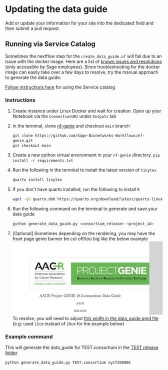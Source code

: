 # Updating the data guide

Add or update your information for your site into the dedicated field and then submit a pull request.


## Running via Service Catalog
Sometimes the nextflow step for the `create_data_guide.nf` will fail due to an issue with the docker image. Here are a list of [known issues and resolutions](https://sagebionetworks.jira.com/wiki/spaces/APGD/pages/2856943651/GENIE+Pipeline+Troubleshooting) (only accessible by Sage employees).  Since troubleshooting for the docker image can easily take over a few days to resolve, try the manual approach to generate the data guide:

[Follow instructions here](https://sagebionetworks.jira.com/wiki/spaces/APGD/pages/2590244872/Service+Catalog+Instance+Setup#Starting-EC2-instance-from-the-Service-Catalog) for using the Service catalog

### Instructions

1. Create instance under Linux Docker and wait for creation. Open up your Notebook via the `ConnectionURI` under `Outputs` tab
2. In the terminal, clone [nf-genie](https://github.com/Sage-Bionetworks-Workflows/nf-genie) and checkout `main` branch

    ```git
    git clone https://github.com/Sage-Bionetworks-Workflows/nf-genie.git
    git checkout main
    ```

3. Create a new python virtual environment in your `nf-genie` directory. `pip install -r requirements.txt`
4. Run the following in the terminal to install the latest version of `tinytex`

    ```bash
    quarto install tinytex
    ```

5. If you don't have quarto installed, run the following to install it

    ```bash
    wget -qO quarto.deb https://quarto.org/download/latest/quarto-linux-amd64.deb
    ```

6. Run the following command on the terminal to generate and save your data guide

    ```bash
    python generate_data_guide.py <consortium_release> <project_id>
    ```

8. [Optional] Sometimes depending on the rendering, you may have the front page genie banner be cut off/too big like the below example ![alt text](/img/cut_off_genie_banner.png) To resolve, you will need to adjust [this width in the data_guide.qmd file](https://github.com/Sage-Bionetworks-Workflows/nf-genie/blob/df3796dce8431fc2a86e297a7350058241c1321c/scripts/data_guide/data_guide.qmd#L11) (e.g: used `15cm` instead of `20cm` for the example below)

### Example command

This will generate the data_guide for TEST.consortium in the [TEST release folder](https://www.synapse.org/Synapse:syn21895009)

```bash
python generate_data_guide.py TEST.consortium syn7208886
```
